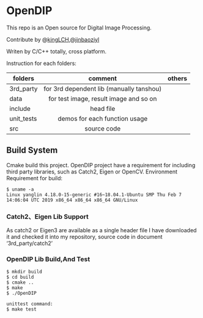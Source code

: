 # OpenDIP
This repo is an Open source for Digital Image Processing.

Contribute by @[kingLCH](https://github.com/kingLCH),@[jinbaoziyl](https://github.com/jinbaoziyl)

Writen by C/C++ totally, cross platform.


Instruction for each folders:

|   folders       | comment                                  | others  |
|   ------------- |:----------------------------------------:| -------:|
|   3rd_party     | for 3rd dependent lib (manually tanshou) |         |
|   data          | for test image, result image and so on   |         |
|   include	  | head file                                |         |
|   unit_tests       | demos for each function usage         |         |
|   src           | source code                              |         |
## Build System
 Cmake build this project. OpenDIP project have a requirement for including third party libraries, such as Catch2, Eigen or OpenCV.
 Environment Requirement for build:
```
$ uname -a
Linux yanglin 4.18.0-15-generic #16~18.04.1-Ubuntu SMP Thu Feb 7 14:06:04 UTC 2019 x86_64 x86_64 x86_64 GNU/Linux
```

### Catch2、Eigen Lib Support
As catch2 or Eigen3 are available as a single header file I have downloaded it and checked it into my repository, source code in document ‘3rd_party/catch2’

 ### OpenDIP Lib Build,And Test
 ```
 $ mkdir build
 $ cd build
 $ cmake ..
 $ make
 $ ./OpenDIP

 unittest command:
$ make test
 ```
